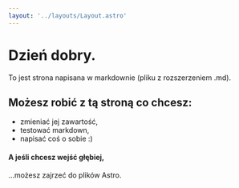 ```yaml
---
layout: '../layouts/Layout.astro'
---
```


# Dzień dobry.
To jest strona napisana w markdownie (pliku z rozszerzeniem .md).

## Możesz robić z tą stroną co chcesz:
- zmieniać jej zawartość,
- testować markdown,
- napisać coś o sobie :)

#### A jeśli chcesz wejść głębiej,
...możesz zajrzeć do plików Astro.
